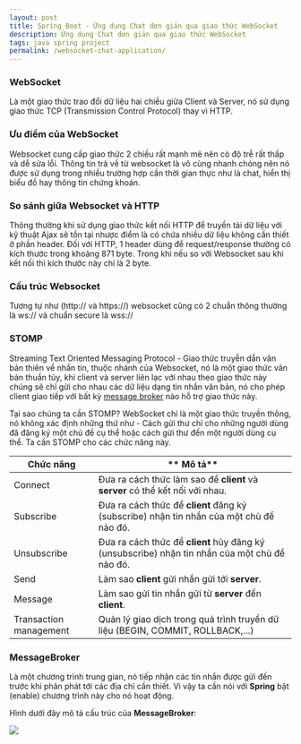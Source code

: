 ```yaml
---
layout: post
title: Spring Boot - Ứng dụng Chat đơn giản qua giao thức WebSocket
description: Ứng dụng Chat đơn giản qua giao thức WebSocket
tags: java spring project
permalink: /websocket-chat-application/
---
```



### WebSocket

Là một giao thức trao đổi dữ liệu hai chiều giữa Client và Server, nó sử dụng giao thức TCP (Transmission Control Protocol) thay vì HTTP.

### Ưu điểm của WebSocket

Websocket cung cấp giao thức 2 chiều rất mạnh mẽ nên có độ trễ rất thấp và dễ sửa lỗi. Thông tin trả về từ websocket là vô cùng nhanh chóng nên nó được sử dụng trong nhiều trường hợp cần thời gian thực như là chat, hiển thị biểu đồ hay thông tin chứng khoán.

### So sánh giữa Websocket và HTTP

Thông thường khi sử dụng giao thức kết nối HTTP để truyền tải dữ liệu với kỹ thuật Ajax sẽ tồn tại nhược điểm là có chứa nhiều dữ liệu không cần thiết ở phần header. Đối với HTTP, 1 header dùng để request/response thường có kích thước trong khoảng 871 byte. Trong khi nếu so với Websocket sau khi kết nối thì kích thước này chỉ là 2 byte. 

### Cấu trúc Websocket

Tương tự như (http:// và https://) websocket cũng có 2 chuẩn thông thường là ws:// và chuẩn secure là wss://

### STOMP

Streaming Text Oriented Messaging Protocol - Giao thức truyễn dẫn văn bản thiên về nhắn tin, thuộc nhánh của Websocket, nó là một giao thức văn bản thuần túy, khi client và server liên lạc với nhau theo giao thức này chúng sẽ chỉ gửi cho nhau các dữ liệu dạng tin nhắn văn bản, nó cho phép client giao tiếp với bất kỳ [message broker](https://en.wikipedia.org/wiki/Message_broker) nào hỗ trợ giao thức này. 

Tại sao chúng ta cần STOMP? WebSocket chỉ là một giao thức truyền thông, nó không xác định những thứ như - Cách gửi thư chỉ cho những người dùng đã đăng ký một chủ đề cụ thể hoặc cách gửi thư đến một người dùng cụ thể. Ta cần STOMP cho các chức năng này.

| **Chức năng**          | ** Mô tả**                                                   |
| ---------------------- | ------------------------------------------------------------ |
| Connect                | Đưa ra cách thức làm sao để **client** và **server** có thể kết nối với nhau. |
| Subscribe              | Đưa ra cách thức để **client** đăng ký (subscribe) nhận tin nhắn của một chủ đề nào đó. |
| Unsubscribe            | Đưa ra cách thức để **client** hủy đăng ký (unsubscribe) nhận tin nhắn của một chủ đề nào đó. |
| Send                   | Làm sao **client** gửi nhắn gửi tới **server**.              |
| Message                | Làm sao gửi tin nhắn gửi từ **server** đến **client**.       |
| Transaction management | Quản lý giao dịch trong quá trình truyền dữ liệu (BEGIN, COMMIT, ROLLBACK,...) |

### MessageBroker

Là một chương trình trung gian, nó tiếp nhận các tin nhắn được gửi đến trước khi phân phát tới các địa chỉ cần thiết. Vì vậy ta cần nói với **Spring** bật (enable) chương trình này cho nó hoạt động.

Hình dưới đây mô tả cấu trúc của **MessageBroker**:

![](D:\MessageBroker.png)

